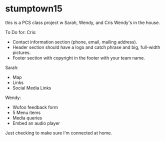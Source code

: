 # stumptown15
this is a PCS class project w Sarah, Wendy, and Cris
Wendy's in the house.

To Do for:
Cris:
 - Contact information section (phone, email, mailing address).
 - Header section should have a logo and catch phrase and big, full-width pictures.
 - Footer section with copyright in the footer with your team name.

Sarah: 
 - Map
 - Links
 - Social Media Links

Wendy:
 - Wufoo feedback form
 - 5 Menu items
 - Media queries
 - Embed an audio player

 Just checking to make sure I'm connected at home.